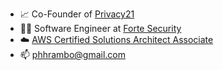 - 📈 Co-Founder of [Privacy21](https://privacy21.com)
- 👨‍💻 Software Engineer at [Forte Security](https://fortesecurity.com.br)
- ☁️ [AWS Certified Solutions Architect Associate](https://www.credly.com/badges/b75d6f76-bb3f-4ab6-85df-3fa955a0f765)
- 📫 phhrambo@gmail.com
